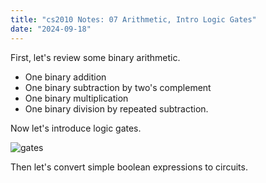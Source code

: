 ```yaml
---
title: "cs2010 Notes: 07 Arithmetic, Intro Logic Gates"
date: "2024-09-18"
---
```



First, let's review some binary arithmetic.

 - One binary addition
 - One binary subtraction by two's complement
 - One binary multiplication 
 - One binary division by repeated subtraction.

Now let's introduce logic gates.

![gates](../standard-logic-gates.jpg)

Then let's convert simple boolean expressions to circuits.
